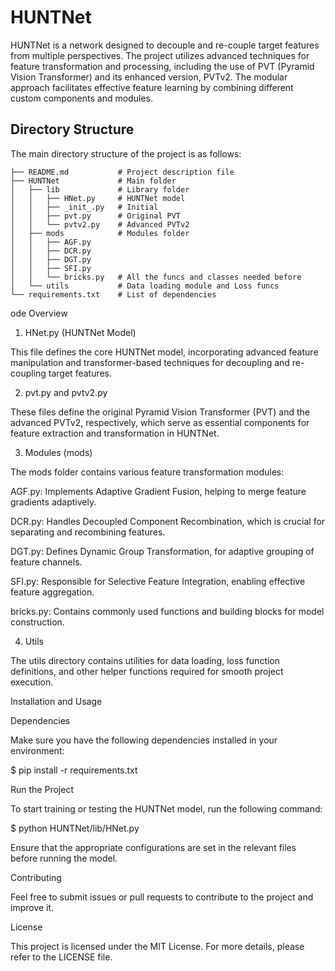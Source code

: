 # HUNTNet

HUNTNet is a network designed to decouple and re-couple target features from multiple perspectives. The project utilizes advanced techniques for feature transformation and processing, including the use of PVT (Pyramid Vision Transformer) and its enhanced version, PVTv2. The modular approach facilitates effective feature learning by combining different custom components and modules.

## Directory Structure

The main directory structure of the project is as follows:

```
├── README.md           # Project description file
├── HUNTNet             # Main folder
│   ├── lib             # Library folder
│   │   ├── HNet.py     # HUNTNet model
│   │   ├── _init_.py   # Initial
│   │   ├── pvt.py      # Original PVT
│   │   └── pvtv2.py    # Advanced PVTv2
│   ├── mods            # Modules folder
│   │   ├── AGF.py
│   │   ├── DCR.py
│   │   ├── DGT.py
│   │   ├── SFI.py
│   │   └── bricks.py   # All the funcs and classes needed before
│   └── utils           # Data loading module and Loss funcs
└── requirements.txt    # List of dependencies
```

ode Overview

1. HNet.py (HUNTNet Model)

This file defines the core HUNTNet model, incorporating advanced feature manipulation and transformer-based techniques for decoupling and re-coupling target features.

2. pvt.py and pvtv2.py

These files define the original Pyramid Vision Transformer (PVT) and the advanced PVTv2, respectively, which serve as essential components for feature extraction and transformation in HUNTNet.

3. Modules (mods)

The mods folder contains various feature transformation modules:

AGF.py: Implements Adaptive Gradient Fusion, helping to merge feature gradients adaptively.

DCR.py: Handles Decoupled Component Recombination, which is crucial for separating and recombining features.

DGT.py: Defines Dynamic Group Transformation, for adaptive grouping of feature channels.

SFI.py: Responsible for Selective Feature Integration, enabling effective feature aggregation.

bricks.py: Contains commonly used functions and building blocks for model construction.

4. Utils

The utils directory contains utilities for data loading, loss function definitions, and other helper functions required for smooth project execution.

Installation and Usage

Dependencies

Make sure you have the following dependencies installed in your environment:

$ pip install -r requirements.txt

Run the Project

To start training or testing the HUNTNet model, run the following command:

$ python HUNTNet/lib/HNet.py

Ensure that the appropriate configurations are set in the relevant files before running the model.

Contributing

Feel free to submit issues or pull requests to contribute to the project and improve it.

License

This project is licensed under the MIT License. For more details, please refer to the LICENSE file.
